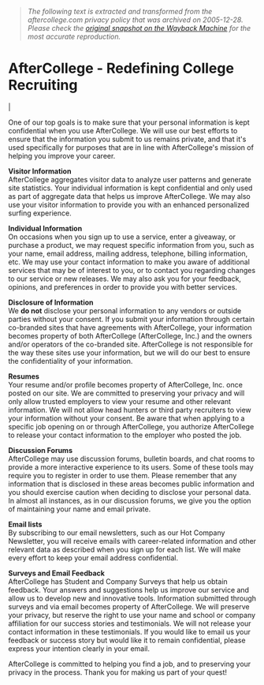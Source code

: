 > *The following text is extracted and transformed from the aftercollege.com privacy policy that was archived on 2005-12-28. Please check the [original snapshot on the Wayback Machine](https://web.archive.org/web/20051228200241id_/http%3A//www.aftercollege.com/privacy.asp) for the most accurate reproduction.*

# AfterCollege - Redefining College Recruiting

| 

One of our top goals is to make sure that your personal information is kept confidential when you use AfterCollege. We will use our best efforts to ensure that the information you submit to us remains private, and that it's used specifically for purposes that are in line with AfterCollege's mission of helping you improve your career. 

**Visitor Information**  
AfterCollege aggregates visitor data to analyze user patterns and generate site statistics. Your individual information is kept confidential and only used as part of aggregate data that helps us improve AfterCollege. We may also use your visitor information to provide you with an enhanced personalized surfing experience. 

**Individual Information**   
On occasions when you sign up to use a service, enter a giveaway, or purchase a product, we may request specific information from you, such as your name, email address, mailing address, telephone, billing information, etc. We may use your contact information to make you aware of additional services that may be of interest to you, or to contact you regarding changes to our service or new releases. We may also ask you for your feedback, opinions, and preferences in order to provide you with better services. 

**Disclosure of Information**  
We **do not** disclose your personal information to any vendors or outside parties without your consent. If you submit your information through certain co-branded sites that have agreements with AfterCollege, your information becomes property of both AfterCollege (AfterCollege, Inc.) and the owners and/or operators of the co-branded site. AfterCollege is not responsible for the way these sites use your information, but we will do our best to ensure the confidentiality of your information. 

**Resumes**  
Your resume and/or profile becomes property of AfterCollege, Inc. once posted on our site. We are committed to preserving your privacy and will only allow trusted employers to view your resume and other relevant information. We will not allow head hunters or third party recruiters to view your information without your consent. Be aware that when applying to a specific job opening on or through AfterCollege, you authorize AfterCollege to release your contact information to the employer who posted the job. 

**Discussion Forums**   
AfterCollege may use discussion forums, bulletin boards, and chat rooms to provide a more interactive experience to its users. Some of these tools may require you to register in order to use them. Please remember that any information that is disclosed in these areas becomes public information and you should exercise caution when deciding to disclose your personal data. In almost all instances, as in our discussion forums, we give you the option of maintaining your name and email private. 

**Email lists**  
By subscribing to our email newsletters, such as our Hot Company Newsletter, you will receive emails with career-related information and other relevant data as described when you sign up for each list. We will make every effort to keep your email address confidential. 

**Surveys and Email Feedback**  
AfterCollege has Student and Company Surveys that help us obtain feedback. Your answers and suggestions help us improve our service and allow us to develop new and innovative tools. Information submitted through surveys and via email becomes property of AfterCollege. We will preserve your privacy, but reserve the right to use your name and school or company affiliation for our success stories and testimonials. We will not release your contact information in these testimonials. If you would like to email us your feedback or success story but would like it to remain confidential, please express your intention clearly in your email. 

AfterCollege is committed to helping you find a job, and to preserving your privacy in the process. Thank you for making us part of your quest! 
